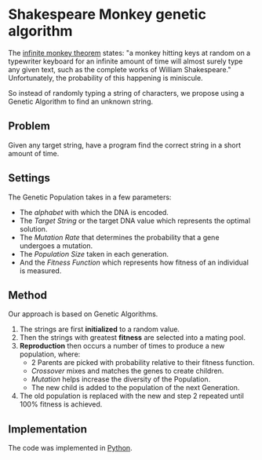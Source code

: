 # Shakespeare Monkey genetic algorithm

The [infinite monkey theorem](https://en.wikipedia.org/wiki/Infinite_monkey_theorem) states: "a monkey hitting keys at random
on a typewriter keyboard for an infinite amount of time will almost surely type any given text, such as the complete works
of William Shakespeare." Unfortunately, the probability of this happening is miniscule.

So instead of randomly typing a string of characters, we propose using a Genetic Algorithm to find an unknown string.

## Problem
Given any target string, have a program find the correct string in a short amount of time.

## Settings
The Genetic Population takes in a few parameters:
* The *alphabet* with which the DNA is encoded.
* The *Target String* or the target DNA value which represents the optimal solution.
* The *Mutation Rate* that determines the probability that a gene undergoes a mutation.
* The *Population Size* taken in each generation.
* And the *Fitness Function* which represents how fitness of an individual is measured.

## Method
Our approach is based on Genetic Algorithms.

1. The strings are first **initialized** to a random value.
2. Then the strings with greatest **fitness** are selected into a mating pool.
3. **Reproduction** then occurs a number of times to produce a new population, where:
    * 2 Parents are picked with probability relative to their fitness function.
    * *Crossover* mixes and matches the genes to create children.
    * *Mutation* helps increase the diversity of the Population.
    * The new child is added to the population of the next Generation.
4. The old population is replaced with the new and step 2 repeated until 100% fitness is achieved.


## Implementation   
The code was implemented in [Python](https://www.python.org/).

